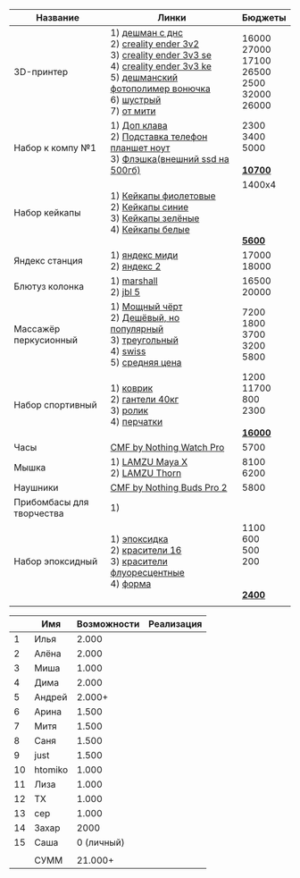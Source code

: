 
| Название                      | Линки                                                                                                                                                                                                                                                                                                                                                                                                                                                                                                                                                                                                                                                                                                                                                                                                                                                                                                                                                                                                                                                                                                                                                                                                                                                                                                                                                                                                                                                                              | Бюджеты                                                    |
| ----------------------------- | ---------------------------------------------------------------------------------------------------------------------------------------------------------------------------------------------------------------------------------------------------------------------------------------------------------------------------------------------------------------------------------------------------------------------------------------------------------------------------------------------------------------------------------------------------------------------------------------------------------------------------------------------------------------------------------------------------------------------------------------------------------------------------------------------------------------------------------------------------------------------------------------------------------------------------------------------------------------------------------------------------------------------------------------------------------------------------------------------------------------------------------------------------------------------------------------------------------------------------------------------------------------------------------------------------------------------------------------------------------------------------------------------------------------------------------------------------------------------------------- | ---------------------------------------------------------- |
| 3D-принтер                    | 1) [дешман с днс](https://www.dns-shop.ru/product/e65f49d52c61d9cb/3d-printer-anycubic-kobra-2-neo/)<br>2) [creality ender 3v2](https://www.ozon.ru/product/3d-printer-creality-ender-3-v2-936296184/)<br>3) [creality ender 3v3 se](https://www.ozon.ru/product/3d-printer-creality3d-ender-3-v3-se-1216379122/?at=83tB5vvnZsPQ7LoiLK8NNPuErJPoouD2Dk5Du23yvz0)<br>4) [creality ender 3v3 ke](https://www.ozon.ru/product/3d-printer-creality-ender-3-v3-ke-1393177222/?at=16tLAzzvDSK3YpYLup28883UkB5N9XTYoEoXXsryJ6vq)<br>5) [дешманский фотополимер вонючка](https://www.dns-shop.ru/product/f5b4ddb14d86d0a4/3d-printer-elegoo-mars-5/)<br>6) [шустрый](https://www.dns-shop.ru/product/202184214d86d0a4/3d-printer-elegoo-neptune-4-pro/)<br>7) [от мити](https://aliexpress.ru/item/1005008318593966.html?sku_id=12000047409736347&srcSns=sns_More&businessType=ProductDetail&spreadType=socialShare&tt=MG&utm_medium=sharing)                                                                                                                                                                                                                                                                                                                                                                                                                                                                                                                                              | 16000<br>27000<br>17100<br>26500<br>2500<br>32000<br>26000 |
| Набор к компу №1              | 1) [Доп клава](https://market.yandex.ru/card/programmiruyemaya-mekhanicheskaya-mini-klaviatura-vorotex-k13-long-hua-purple-switch/103737306096?do-waremd5=SkecyNUWDdKEhi_OGe7Lqg&cpc=PfljFWdUgTz3BlOqipSK2mkFSegtwG4Qzq4Kk1e46lmDFr2Ay6Asi6Iy4K_8M-7CNuS_XmQpPEsWZk9zUk_auL5MWZHMJxbg204a2NcP-VZPtxDUxennaPTZrumNaxzememQu0wyKurcJkucXdB66w9O5JGnsrRlilUbSCue6hV4Z5jwTa87SsD8ESbWM5zwI7GNavjl3Bcfv8hcohYBHojKAsqOsBwtvDiROvcGyEnQS-H-_gFA9JPySIu1SHe_dxFp9iV98998tsoMaCsJBw%2C%2C)<br>2) [Подставка телефон планшет ноут](https://market.yandex.ru/card/podstavka-dlya-noutbuka-i-plansheta-skladnaya-vrashchayushchayasya-na-360-gradusov-i-regulirovkoy-vysoty-i-ugla-naklona-serebristaya/103805521622?do-waremd5=gTJmY2o3_jGpML4g3YVcDw&cpc=Gr3a-mmXRcDeAwCqQy0rOCe92rC670gfSZYfrFOr2zurTJ2IkDV3LUwdA-gsKqmuZUZtGCXF2aRJrWcH5nZ0euvGXvrquV4gHqLdSUMFUPWMqp2FuFprMtqfLmShUZaAYqhUNjcp0zI1mZBKcZS2u29mEeej5DiTN9Z6-9cj_MtLktpuOu3XpddqIPNrYxSmyjz1pqcLi4EFBorVW30Om7ECEeNsINcBtsbG6z82kLVD3XbqqsiB6VIu3KUrCTm6mjyArtp1sw-RZ-bcUj0o4OTUs16z46cG4nS_M3SPtAxGcdnrOXOvK6fyi5MDlUI-6UXn5MCxV-Jqcj8yrjmG6r-jConhNLenBwl4Pbv3r34hIuIIc3OWJGbbR0nH6eNDwDaJm7klJkHC9IiWHEZtTsSi91rhUJ_tW7Dta5LALMobZzfnFKG3yXciKH2oNbhCg14ElhsI2lNWMUQp9ie_TNdABBaxdkpyeLZGNuJcvfKUU_EW07lQk2wZTs1zSFZu7WUpQC2xD52ZOIaC2Fp_8twRv1XWAGuODUh5wwLYLGM%2C)<br>3) [Флэшка(внешний ssd на 500гб)](https://www.dns-shop.ru/product/33cb2c7794dfed20/500-gb-vnesnij-ssd-silicon-power-ds72-sp500gbuc3s72v1k/)<br> | 2300<br>3400<br>5000<br><br><u>**10700**</u>               |
| Набор кейкапы                 | 1) [Кейкапы фиолетовые](https://www.ozon.ru/product/keykapy-dlya-mehanicheskoy-klaviatury-nabor-klavishnyh-kolpachkov-iz-nefrita-142-sht-pbt-1566838894/?from_sku=1605856632&oos_search=false)<br>2) [Кейкапы синие](https://www.ozon.ru/product/keykapy-dlya-klaviatury-nabor-klavishnyh-kolpachkov-iz-bule-nefrita-142-sht-pbt-dvuhtsvetnoe-lite-1605855851/?from_sku=1605856632&oos_search=false)<br>3) [Кейкапы зелёные](https://www.ozon.ru/product/keykapy-dlya-mehanicheskoy-klaviatury-zelenyy-kamen-142-klavish-dvoynoe-lite-pbt-rsa-profil-1605856632/?__rr=1)<br>4) [Кейкапы белые](https://www.ozon.ru/product/keykapy-dlya-mehanicheskoy-klaviatury-belogo-nefrita-160-klavish-dvoynoe-lite-pbt-rsa-profil-1385534950/?from_sku=1605856632&oos_search=false)                                                                                                                                                                                                                                                                                                                                                                                                                                                                                                                                                                                                                                                                                                          | 1400х4<br><br><br><br><br><u>**5600**</u>                  |
| Яндекс станция                | 1) [яндекс миди](https://www.dns-shop.ru/product/e498e4397a02ed20/umnaa-kolonka-andeksstancia-midi-cernyj/)<br>2) [яндекс 2](https://www.dns-shop.ru/product/6022f0d258bfed20/umnaa-kolonka-andeksstancia-2-cernyj/)                                                                                                                                                                                                                                                                                                                                                                                                                                                                                                                                                                                                                                                                                                                                                                                                                                                                                                                                                                                                                                                                                                                                                                                                                                                               | 17000<br>18000<br>                                         |
| Блютуз колонка                | 1) [marshall](https://www.dns-shop.ru/product/5239b27908ceed20/portativnaa-kolonka-marshall-emberton-2-cernyj/)<br>2) [jbl 5](https://www.dns-shop.ru/product/d1d0ea05a097ed20/portativnaa-kolonka-jbl-charge-5-wi-fi-cernyj/)                                                                                                                                                                                                                                                                                                                                                                                                                                                                                                                                                                                                                                                                                                                                                                                                                                                                                                                                                                                                                                                                                                                                                                                                                                                     | 16500<br>20000                                             |
| Массажёр перкусионный         | 1) [Мощный чёрт](https://www.ozon.ru/product/perkussionnyy-massazher-dlya-tela-14-nasadok-1677933914/?at=w0tgE8o4nFzW9O83hZMLAKyIxW6xoDhr9KV7KuvBvE44)<br>2) [Дешёвый, но популярный](https://www.ozon.ru/product/perkussionnyy-massazher-dlya-tela-massazhnyy-pistolet-just-mountains-jmmini-25vt-9kg-6mm-1588949805/?at=79tnXpL0YTE41xZAhVmjpgXilVO48WuOmzmpXS74lVAN)<br>3) [треугольный](https://www.ozon.ru/product/professionalnyy-perkussionnyy-massazher-bogomet-hb-003-1800-3200-ud-min-8-nasadok-32-1962593294/?at=QktJ1A7KLcKpJ4gvUPqAq4gskmGrlATovZ8m4C495pKl&from_sku=1962593294&oos_search=false)<br>4) [swiss](https://www.ozon.ru/product/perkussionnyy-massazher-dlya-tela-b-well-med-450-pistolet-massazhnyy-do-3-200-ud-min-4-nasadki-1713003626/?at=Z8tXq4zwYuVXpwWWszjMr6pioYjxOrTZBVEXlI2PLp6N) <br>5) [средняя цена](https://www.ozon.ru/product/perkussionnyy-massazher-dlya-tela-massazhnyy-pistolet-bogomet-1816406201/?at=36tWgAZPvIE2jv4qT110Y12tKP69KBTkKo0kJh8zKJo4)                                                                                                                                                                                                                                                                                                                                                                                                                                                                                  | 7200<br>1800<br>3700<br>3200<br>5800                       |
| Набор спортивный              | 1) [коврик](https://www.ozon.ru/product/kovrik-dlya-fitnesa-i-yogi-tolstyy-sportivnyy-gravity-180h60h1-5-sm-tsvet-chernyy-283340025/?at=79tnXpvygIyM7q59CxZK0o9Smm04BNFyk64BMsokjq69)<br>2) [гантели 40кг](https://www.ozon.ru/product/fitnesslive-shtanga-razbornaya-sport-fitnes-inventar-v-keyse-nabor-40-kg-1787775665/?at=LZtlDjAXWFJ5w3GYTKZ3p0i4nOG7ZT2NN8wocQ0Lr8G)<br>3) [ролик](https://www.ozon.ru/product/rolik-dlya-pressa-dvoynoy-trenazher-gimnasticheskoe-koleso-dlya-fitnesa-sporta-1970320645/?at=83tB5vlQGcE19xpVt12o68ATnJ3VBjiZlk8oYunYRmB&from_sku=702431196&oos_search=false)<br>4) [перчатки](https://www.ozon.ru/product/perchatki-harbinger-flexfit-2-0-muzhskie-887976083/?_bctx=CAQQ0y4&at=DqtDLv1M9U0GpExKtV0yxzYUKZ51mgCqrEANVhmBkGBO&hs=1)                                                                                                                                                                                                                                                                                                                                                                                                                                                                                                                                                                                                                                                                                                          | 1200<br>11700<br>800<br>2300<br><br><u>**16000**</u>       |
| Часы                          | [CMF by Nothing Watch Pro](https://www.dns-shop.ru/product/564c734b3436d582/smart-casy-cmf-by-nothing-watch-pro/)                                                                                                                                                                                                                                                                                                                                                                                                                                                                                                                                                                                                                                                                                                                                                                                                                                                                                                                                                                                                                                                                                                                                                                                                                                                                                                                                                                  | 5700                                                       |
| Мышка                         | 1) [LAMZU Maya X](https://www.dns-shop.ru/product/554d972e7a3ed9cb/mys-besprovodnaaprovodnaa-lamzu-maya-x--belyj/?ysclid=mb3ta96eab521592210)<br>2) [LAMZU Thorn](https://www.dns-shop.ru/product/57a54c922059ed20/mys-besprovodnaaprovodnaa-lamzu-thorn--cernyj/?ysclid=mb3t96di1i869769024)                                                                                                                                                                                                                                                                                                                                                                                                                                                                                                                                                                                                                                                                                                                                                                                                                                                                                                                                                                                                                                                                                                                                                                                      | 8100<br>6200                                               |
| Наушники                      | [CMF by Nothing Buds Pro 2](https://www.dns-shop.ru/product/a8e254be4fded0a4/nausniki-tws-cmf-by-nothing-buds-pro-2-cernyj/)                                                                                                                                                                                                                                                                                                                                                                                                                                                                                                                                                                                                                                                                                                                                                                                                                                                                                                                                                                                                                                                                                                                                                                                                                                                                                                                                                       | 5800                                                       |
| Прибомбасы для <br>творчества | 1)                                                                                                                                                                                                                                                                                                                                                                                                                                                                                                                                                                                                                                                                                                                                                                                                                                                                                                                                                                                                                                                                                                                                                                                                                                                                                    |                                                        |
| Набор эпоксидный              | 1) [эпоксидка](https://www.ozon.ru/product/epoksidnaya-smola-dlya-tvorchestva-smola-1-kg-lenaideal-1736830074/?at=x6tP5MyBlUA30518sMnOvqJcAO86OkipMWwZDsy9q3Q5)<br>2) [красители 16](https://www.ozon.ru/product/krasiteli-dlya-epoksidnoy-smoly-nabor-16-shtuk-898281702/?at=lRt6wnykrSqNz19NSZ6VnBxtl0KgmUowGoAwSk0qryK)<br>3) [красители флуоресцентные](https://www.ozon.ru/product/nabor-svetyashchihsya-krasiteley-ot-dlya-epoksidnyh-smol-saros-polymer-fluorestsentnyy-3h17g-1303925306/?at=BrtzX61AGfjQor4mTjkwpyqfOgJjXMCWYk6XoI0RW71r)<br>4) [форма](https://www.ozon.ru/product/silikonovaya-forma-dlya-gipsa-epoksidnoy-smoly-tsementa-mold-podstavka-razmer-12-5-sm-tsvet-belyy-1041113354/?at=DqtDLv1M9UEjp8OkfJkrwAjhW4xkgvtN83XBtWV1jml)                                                                                                                                                                                                                                                                                                                                                                                                                                                                                                                                                                                                                                                                                                                          | 1100<br>600<br>500<br>200<br><br><br>**<u>2400</u>**       |
|                               |                                                                                                                                                                                                                                                                                                                                                                                                                                                                                                                                                                                                                                                                                                                                                                                                                                                                                                                                                                                                                                                                                                                                                                                                                                                                                                                                                                                                                                                                                    |                                                            |

|     | Имя     | Возможности | Реализация |
| --- | ------- | ----------- | ---------- |
| 1   | Илья    | 2.000       |            |
| 2   | Алёна   | 2.000       |            |
| 3   | Миша    | 1.000       |            |
| 4   | Дима    | 2.000       |            |
| 5   | Андрей  | 2.000+      |            |
| 6   | Арина   | 1.500       |            |
| 7   | Митя    | 1.500       |            |
| 8   | Саня    | 1.500       |            |
| 9   | just    | 1.500       |            |
| 10  | htomiko | 1.000       |            |
| 11  | Лиза    | 1.000       |            |
| 12  | ТХ      | 1.000       |            |
| 13  | сер     | 1.000       |            |
| 14  | Захар   | 2000        |            |
| 15  | Саша    | 0 (личный)  |            |
|     |         |             |            |
|     | СУММ    | 21.000+     |            |
